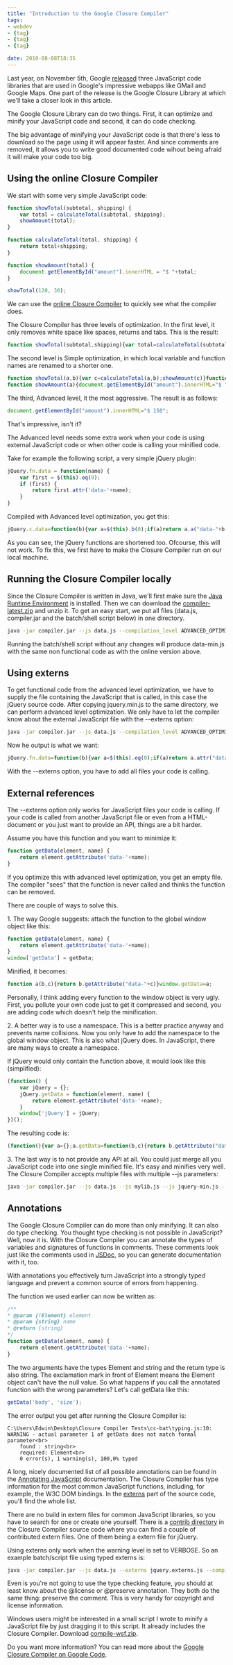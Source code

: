 ```yaml
---
title: "Introduction to the Google Closure Compiler"
tags:
- webdev
- {tag}
- {tag}
- {tag}

date: 2010-08-08T18:35
---
```


<p>
	Last year, on November 5th, Google <a href="http://googlecode.blogspot.com/2009/11/introducing-closure-tools.html">released</a> three JavaScript code libraries that are used in Google's impressive webapps like GMail and Google Maps. One part of the release is the Google Closure Library at which we'll take a closer look in this article.</p>
<p>
	The Google Closure Library can do two things. First, it can optimize and minify your JavaScript code and second, it can do code checking.</p>
<p>
	The big advantage of minifying your JavaScript code is that there's less to download so the page using it will appear faster. And since comments are removed, it allows you to write good documented code wihout being afraid it will make your code too big.</p>
<h2>
	Using the online Closure Compiler</h2>
<p>
	We start with some very simple JavaScript code:</p>

~~~ javascript
function showTotal(subtotal, shipping) {
	var total = calculateTotal(subtotal, shipping);
	showAmount(total);
}

function calculateTotal(total, shipping) {
	return total+shipping;
}

function showAmount(total) {
	document.getElementById("amount").innerHTML = "$ "+total;
}

showTotal(120, 30);
~~~

<p>
	We can use the <a href="http://closure-compiler.appspot.com/home">online Closure Compiler</a> to quickly see what the compiler does.</p>
<p>
	The Closure Compiler has three levels of optimization. In the first level, it only removes white space like spaces, returns and tabs. This is the result:</p>

~~~ javascript
function showTotal(subtotal,shipping){var total=calculateTotal(subtotal,shipping);showAmount(total)}function calculateTotal(total,shipping){return total+shipping}function showAmount(total){document.getElementById("amount").innerHTML="$ "+total}showTotal(120,30);
~~~

<p>
	The second level is Simple optimization, in which local variable and function names are renamed to a shorter one.</p>

~~~ javascript
function showTotal(a,b){var c=calculateTotal(a,b);showAmount(c)}function calculateTotal(a,b){return a+b}
function showAmount(a){document.getElementById("amount").innerHTML="$ "+a}showTotal(120,30);
~~~

<p>
	The third, Advanced level, it the most aggressive. The result is as follows:</p>

~~~ javascript
document.getElementById("amount").innerHTML="$ 150";
~~~

<p>
	That's impressive, isn't it?</p>
<p>
	The Advanced level needs some extra work when your code is using external JavaScript code or when other code is calling your minified code.</p>
<p>
	Take for example the following script, a very simple jQuery plugin:</p>


~~~ javascript
jQuery.fn.data = function(name) {
	var first = $(this).eq(0);
	if (first) {
		return first.attr('data-'+name);
	}
}
~~~

<p>
	Compiled with Advanced level optimization, you get this:</p>


~~~ javascript
jQuery.c.data=function(b){var a=$(this).b(0);if(a)return a.a("data-"+b)};
~~~

<p>
	As you can see, the jQuery functions are shortened too. Ofcourse, this will not work. To fix this, we first have to make the Closure Compiler run on our local machine.</p>
<h2>
	Running the Closure Compiler locally</h2>
<p>
	Since the Closure Compiler is written in Java, we'll first make sure the <a href="http://www.java.com/download/">Java Runtime Environment</a> is installed. Then we can download the <a href="http://closure-compiler.googlecode.com/files/compiler-latest.zip">compiler-latest.zip</a> and unzip it. To get an easy start, we put all files (data.js, compiler.jar and the batch/shell script below) in one directory.</p>

~~~ bash
java -jar compiler.jar --js data.js --compilation_level ADVANCED_OPTIMIZATIONS --warning_level QUIET > data-min.js
~~~

<p>
	Running the batch/shell script without any changes will produce data-min.js with the same non functional code as with the online version above.</p>
<h2>
	Using externs</h2>
<p>
	To get functional code from the advanced level optimization, we have to supply the file containing the JavaScript that is called, in this case the jQuery source code. After copying jquery.min.js to the same directory, we can perform advanced level optimization. We only have to let the compiler know about the external JavaScript file with the --externs option:</p>

~~~ bash
java -jar compiler.jar --js data.js --compilation_level ADVANCED_OPTIMIZATIONS --warning_level QUIET --externs jquery.min.js > data-min.js
~~~

<p>
	Now he output is what we want:</p>

~~~ javascript
jQuery.fn.data=function(b){var a=$(this).eq(0);if(a)return a.attr("data-"+b)};
~~~

<p>
	With the --externs option, you have to add all files your code is calling.</p>
<h2>
	External references</h2>
<p>
	The --externs option only works for JavaScript files your code is calling. If your code is called from another JavaScript file or even from a HTML-document or you just want to provide an API, things are a bit harder.</p>
<p>
	Assume you have this function and you want to minimize it:</p>

~~~ javascript
function getData(element, name) {
	return element.getAttribute('data-'+name);
}
~~~

<p>
	If you optimize this with advanced level optimization, you get an empty file. The compiler "sees" that the function is never called and thinks the function can be removed.</p>
<p>
	There are couple of ways to solve this.</p>
<p>
	1. The way Google suggests: attach the function to the global window object like this:</p>

~~~ javascript
function getData(element, name) {
	return element.getAttribute('data-'+name);
}
window['getData'] = getData;
~~~

<p>
	Minified, it becomes:</p>

~~~ javascript
function a(b,c){return b.getAttribute("data-"+c)}window.getData=a;
~~~

<p>
	Personally, I think adding every function to the window object is very ugly. First, you pollute your own code just to get it compressed and second, you are adding code which doesn't help the minification.</p>
<p>
	2. A better way is to use a namespace. This is a better practice anyway and prevents name collisions. Now you only have to add the namespace to the global window object. This is also what jQuery does. In JavaScript, there are many ways to create a namespace.</p>
<p>
	If jQuery would only contain the function above, it would look like this (simplified):</p>

~~~ javascript
(function() {
	var jQuery = {};
	jQuery.getData = function(element, name) {
		return element.getAttribute('data-'+name);
	}
	window['jQuery'] = jQuery;
})();
~~~

<p>
	The resulting code is:</p>

~~~ javascript
(function(){var a={};a.getData=function(b,c){return b.getAttribute("data-"+c)};window.jQuery=a})();
~~~

<p>
	3. The last way is to not provide any API at all. You could just merge all you JavaScript code into one single minified file. It's easy and minifies very well. The Closure Compiler accepts multiple files with multiple --js parameters:</p>

~~~ bash
java -jar compiler.jar --js data.js --js mylib.js --js jquery-min.js --compilation_level ADVANCED_OPTIMIZATIONS --warning_level QUIET > all-min.js
~~~

<h2>
	Annotations</h2>
<p>
	The Google Closure Compiler can do more than only minifying. It can also do type checking. You thought type checking is not possible in JavaScript? Well, now it is. With the Closure Compiler you can annotate the types of variables and signatures of functions in comments. These comments look just like the comments used in <a href="http://jsdoc.sourceforge.net/">JSDoc</a>, so you can generate documentation with it, too.</p>
<p>
	With annotations you effectively turn JavaScript into a strongly typed language and prevent a common source of errors from happening.</p>
<p>
	The function we used earlier can now be written as:</p>

~~~ javascript
/**
* @param {!Element} element
* @param {string} name
* @return {string}
*/
function getData(element, name) {
	return element.getAttribute('data-'+name);
}
~~~

<p>
	The two arguments have the types Element and string and the return type is also string. The exclamation mark in front of Element means the Element object can't have the null value. So what happens if you call the annotated function with the wrong parameters? Let's call getData like this:</p>

~~~ javascript
getData('body', 'size');
~~~

<p>
	The error output you get after running the Closure Compiler is:</p>

~~~
C:\Users\Edwin\Desktop\Closure Compiler Tests\cc-bat\typing.js:10: WARNING - actual parameter 1 of getData does not match formal parameter<br>
	found : string<br>
	required: Element<br>
	0 error(s), 1 warning(s), 100,0% typed
~~~

<p>
	A long, nicely documented list of all possible annotations can be found in the <a href="http://code.google.com/intl/nl/closure/compiler/docs/js-for-compiler.html">Annotating JavaScript</a> documentation. The Closure Compiler has type information for the most common JavaScript functions, including, for example, the W3C DOM bindings. In the <a href="http://code.google.com/p/closure-compiler/source/browse/#svn/trunk/externs%3Fstate%3Dclosed">externs</a> part of the source code, you'll find the whole list.</p>
<p>
	There are no build in extern files for common JavaScript libraries, so you have to search for one or create one yourself. There is a <a href="http://code.google.com/p/closure-compiler/source/browse/trunk/contrib/externs">contrib directory</a> in the Closure Compiler source code where you can find a couple of contributed extern files. One of them being a extern file for jQuery.</p>
<p>
	Using externs only work when the warning level is set to VERBOSE. So an example batch/script file using typed externs is:</p>

~~~ bash
java -jar compiler.jar --js data.js --externs jquery.externs.js --compilation_level ADVANCED_OPTIMIZATIONS --warning_level VERBOSE > data-min.js
~~~

<p>
	Even is you're not going to use the type checking feature, you should at least know about the @license or @preserve annotation. They both do the same thing: preserve the comment. This is very handy for copyright and license information.</p>
<p>
	Windows users might be interested in a small script I wrote to minify a JavaScript file by just dragging it to this script. It already includes the Closure Compiler. Download <a href="compile-wsf.zip">compile-wsf.zip</a>.</p>
<p>
	Do you want more information? You can read more about the <a href="http://code.google.com/intl/en/closure/compiler/">Google Closure Compiler on Google Code</a>.</p>

